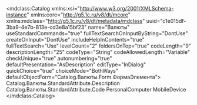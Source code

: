 <?xml version="1.0" encoding="UTF-8"?>
<mdclass:Catalog xmlns:xsi="http://www.w3.org/2001/XMLSchema-instance" xmlns:core="http://g5.1c.ru/v8/dt/mcore" xmlns:mdclass="http://g5.1c.ru/v8/dt/metadata/mdclass" uuid="c1e015df-3ba9-4e7b-813e-cd3e8a15bf23" name="Валюты" useStandardCommands="true" fullTextSearchOnInputByString="DontUse" createOnInput="DontUse" includeHelpInContents="true" fullTextSearch="Use" levelCount="2" foldersOnTop="true" codeLength="9" descriptionLength="25" codeType="String" codeAllowedLength="Variable" checkUnique="true" autonumbering="true" defaultPresentation="AsDescription" editType="InDialog" quickChoice="true" choiceMode="BothWays" defaultObjectForm="Catalog.Валюты.Form.ФормаЭлемента">
    <inputByString>Catalog.Валюты.StandardAttribute.Description</inputByString>
    <inputByString>Catalog.Валюты.StandardAttribute.Code</inputByString>
  <synonym key="ru" value="Валюты"/>
  <standardAttributes name="PredefinedDataName" fullTextSearch="Use">
    <fillValue xsi:type="core:NullValue"/>
    <minValue xsi:type="core:NullValue"/>
    <maxValue xsi:type="core:NullValue"/>
  </standardAttributes>
  <standardAttributes name="Predefined" fullTextSearch="Use">
    <fillValue xsi:type="core:NullValue"/>
    <minValue xsi:type="core:NullValue"/>
    <maxValue xsi:type="core:NullValue"/>
  </standardAttributes>
  <standardAttributes name="Ref" fullTextSearch="Use">
    <fillValue xsi:type="core:NullValue"/>
    <minValue xsi:type="core:NullValue"/>
    <maxValue xsi:type="core:NullValue"/>
  </standardAttributes>
  <standardAttributes name="DeletionMark" fullTextSearch="Use">
    <fillValue xsi:type="core:NullValue"/>
    <minValue xsi:type="core:NullValue"/>
    <maxValue xsi:type="core:NullValue"/>
  </standardAttributes>
  <standardAttributes name="IsFolder" fullTextSearch="Use">
    <fillValue xsi:type="core:NullValue"/>
    <minValue xsi:type="core:NullValue"/>
    <maxValue xsi:type="core:NullValue"/>
  </standardAttributes>
  <standardAttributes name="Owner" fillFromFillingValue="true" fillChecking="ShowError" fullTextSearch="Use">
    <fillValue xsi:type="core:NullValue"/>
    <minValue xsi:type="core:NullValue"/>
    <maxValue xsi:type="core:NullValue"/>
  </standardAttributes>
  <standardAttributes name="Parent" fillFromFillingValue="true" fullTextSearch="Use">
    <fillValue xsi:type="core:NullValue"/>
    <minValue xsi:type="core:NullValue"/>
    <maxValue xsi:type="core:NullValue"/>
  </standardAttributes>
  <standardAttributes name="Description" fillChecking="ShowError" fullTextSearch="Use">
    <fillValue xsi:type="core:NullValue"/>
    <minValue xsi:type="core:NullValue"/>
    <maxValue xsi:type="core:NullValue"/>
  </standardAttributes>
  <standardAttributes name="Code" fullTextSearch="Use">
    <fillValue xsi:type="core:NullValue"/>
    <minValue xsi:type="core:NullValue"/>
    <maxValue xsi:type="core:NullValue"/>
  </standardAttributes>
  <help>
    <pages lang="ru"/>
  </help>
  <objectPresentation key="ru" value="Валюта"/>
  <listPresentation key="ru" value="Валюты"/>
  <explanation key="ru" value="Классификатор валют"/>
  <producedTypes>
    <objectType typeId="9f937f70-da1d-42c8-a4ea-31ec4762b310" valueTypeId="fcd0f7e3-4f1f-469a-8652-fe196f3909f7"/>
    <refType typeId="f855d244-f3b3-47bb-9a87-3112a2735079" valueTypeId="d39e8dc8-b781-4e93-842b-5a574177d837"/>
    <selectionType typeId="e2254fa2-42ff-4f6d-82cd-fdc02a8d4ce8" valueTypeId="66b724ae-8031-4f0c-8589-adfe6fb5de3d"/>
    <listType typeId="a956d43b-e467-4707-b1dd-1b7d12c4b740" valueTypeId="cf10eb55-de3d-40b3-8a60-302cef78e73d"/>
    <managerType typeId="c3cfefa6-af89-42ad-9cc1-5bd036881d91" valueTypeId="9a8bc2fe-ce14-4f19-9ce5-c2d1f6aa9ed3"/>
  </producedTypes>
  <forms uuid="29c5cf86-5d9f-4bed-827f-78deba86fefe" name="ФормаЭлемента">
    <usePurposes>PersonalComputer</usePurposes>
    <usePurposes>MobileDevice</usePurposes>
    <synonym key="ru" value="Форма элемента"/>
  </forms>
</mdclass:Catalog>
